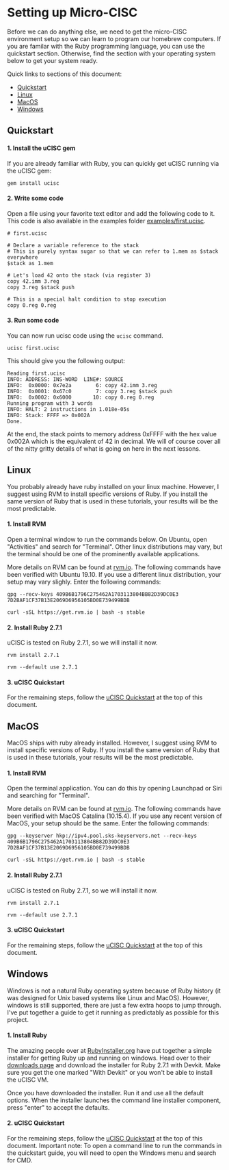 # Setting up Micro-CISC

Before we can do anything else, we need to get the micro-CISC environment setup
so we can learn to program our homebrew computers. If you are familar with the
Ruby programming language, you can use the quickstart section. Otherwise, find
the section with your operating system below to get your system ready.

Quick links to sections of this document:

* [Quickstart](#Quickstart)
* [Linux](#Linux)
* [MacOS](#MacOS)
* [Windows](#Windows)

## Quickstart

#### 1. Install the uCISC gem

If you are already familiar with Ruby, you can quickly get uCISC running via the
uCISC gem:

```
gem install ucisc
```

#### 2. Write some code

Open a file using your favorite text editor and add the following code to it.
This code is also available in the examples folder
[examples/first.ucisc](examples/first.ucisc).

```
# first.ucisc

# Declare a variable reference to the stack
# This is purely syntax sugar so that we can refer to 1.mem as $stack everywhere
$stack as 1.mem

# Let's load 42 onto the stack (via register 3)
copy 42.imm 3.reg
copy 3.reg $stack push

# This is a special halt condition to stop execution
copy 0.reg 0.reg
```

#### 3. Run some code

You can now run ucisc code using the `ucisc` command.

```
ucisc first.ucisc
```

This should give you the following output:

```
Reading first.ucisc
INFO: ADDRESS: INS-WORD  LINE#: SOURCE
INFO:  0x0000: 0x7e2a        6: copy 42.imm 3.reg
INFO:  0x0001: 0x67c0        7: copy 3.reg $stack push
INFO:  0x0002: 0x6000       10: copy 0.reg 0.reg
Running program with 3 words
INFO: HALT: 2 instructions in 1.018e-05s
INFO: Stack: FFFF => 0x002A 
Done.
```

At the end, the stack points to memory address 0xFFFF with the hex value 0x002A
which is the equivalent of 42 in decimal. We will of course cover all of the
nitty gritty details of what is going on here in the next lessons.

## Linux

You probably already have ruby installed on your linux machine. However, I
suggest using RVM to install specific versions of Ruby. If you install the same
version of Ruby that is used in these tutorials, your results will be the most
predictable.

#### 1. Install RVM

Open a terminal window to run the commands below. On Ubuntu, open "Activities"
and search for "Terminal". Other linux distributions may vary, but the terminal
should be one of the prominently available applications.

More details on RVM can be found at [rvm.io](https://rvm.io/). The following
commands have been verified with Ubuntu 19.10. If you use a different linux
distribution, your setup may vary slighly. Enter the following commands:

```
gpg --recv-keys 409B6B1796C275462A1703113804BB82D39DC0E3 7D2BAF1CF37B13E2069D6956105BD0E739499BDB

curl -sSL https://get.rvm.io | bash -s stable
```

#### 2. Install Ruby 2.7.1

uCISC is tested on Ruby 2.7.1, so we will install it now.

```
rvm install 2.7.1

rvm --default use 2.7.1
```

#### 3. uCISC Quickstart

For the remaining steps, follow the [uCISC Quickstart](#Quickstart) at the top
of this document.

## MacOS

MacOS ships with ruby already installed. However, I suggest using RVM to install
specific versions of Ruby. If you install the same version of Ruby that is used
in these tutorials, your results will be the most predictable.

#### 1. Install RVM

Open the terminal application. You can do this by opening Launchpad or Siri and
searching for "Terminal".

More details on RVM can be found at [rvm.io](https://rvm.io/). The following
commands have been verified with MacOS Catalina (10.15.4). If you use any recent
version of MacOS, your setup should be the same. Enter the following commands:

```
gpg --keyserver hkp://ipv4.pool.sks-keyservers.net --recv-keys 409B6B1796C275462A1703113804BB82D39DC0E3 7D2BAF1CF37B13E2069D6956105BD0E739499BDB

curl -sSL https://get.rvm.io | bash -s stable
```

#### 2. Install Ruby 2.7.1

uCISC is tested on Ruby 2.7.1, so we will install it now.

```
rvm install 2.7.1

rvm --default use 2.7.1
```

#### 3. uCISC Quickstart

For the remaining steps, follow the [uCISC Quickstart](#Quickstart) at the top
of this document.

## Windows

Windows is not a natural Ruby operating system because of Ruby history (it was
designed for Unix based systems like Linux and MacOS). However, windows is
still supported, there are just a few extra hoops to jump through. I've put
together a guide to get it running as predictably as possible for this project.

#### 1. Install Ruby

The amazing people over at [RubyInstaller.org](https://rubyinstaller.org/) have
put together a simple installer for getting Ruby up and running on windows. Head
over to their [downloads page](https://rubyinstaller.org/downloads/) and
download the installer for Ruby 2.7.1 with Devkit. Make sure you get the one
marked "With Devkit" or you won't be able to install the uCISC VM.

Once you have downloaded the installer. Run it and use all the default options.
When the installer launches the command line installer component, press "enter"
to accept the defaults.

#### 2. uCISC Quickstart

For the remaining steps, follow the [uCISC Quickstart](#Quickstart) at the top
of this document. Important note: To open a command line to run the commands in
the quickstart guide, you will need to open the Windows menu and search for CMD.
